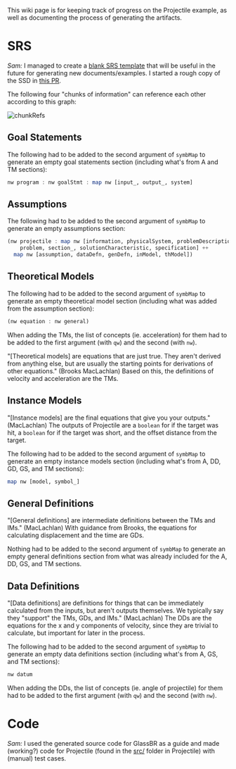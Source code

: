 This wiki page is for keeping track of progress on the Projectile example, as well as documenting the process of generating the artifacts.

# SRS

_Sam:_ I managed to create a [blank SRS template](https://github.com/JacquesCarette/Drasil/blob/main/code/drasil-example/Drasil/Template/Body.hs) that will be useful in the future for generating new documents/examples. I started a rough copy of the SSD in [this PR](https://github.com/JacquesCarette/Drasil/pull/1405).

The following four "chunks of information" can reference each other according to this graph:

![chunkRefs](https://user-images.githubusercontent.com/35857611/58351831-e3b37200-7e37-11e9-88d2-64003f50f7c6.png)

## Goal Statements
The following had to be added to the second argument of `symbMap` to generate an empty goal statements section (including what's from A and TM sections):

```haskell
nw program : nw goalStmt : map nw [input_, output_, system] 
```

## Assumptions
The following had to be added to the second argument of `symbMap` to generate an empty assumptions section:
```haskell
(nw projectile : map nw [information, physicalSystem, problemDescription,
    problem, section_, solutionCharacteristic, specification] ++
  map nw [assumption, dataDefn, genDefn, inModel, thModel])
```

## Theoretical Models
The following had to be added to the second argument of `symbMap` to generate an empty theoretical model section (including what was added from the assumption section):
```haskell
(nw equation : nw general)
```
When adding the TMs, the list of concepts (ie. acceleration) for them had to be added to the first argument (with `qw`) and the second (with `nw`).

"[Theoretical models] are equations that are just true. They aren't derived from anything else, but are usually the starting points for derivations of other equations." (Brooks MacLachlan) Based on this, the definitions of velocity and acceleration are the TMs.

## Instance Models
"[Instance models] are the final equations that give you your outputs." (MacLachlan) The outputs of Projectile are a `boolean` for if the target was hit, a `boolean` for if the target was short, and the offset distance from the target.

The following had to be added to the second argument of `symbMap` to generate an empty instance models section (including what's from A, DD, GD, GS, and TM sections):

```haskell
map nw [model, symbol_]
```

## General Definitions
"[General definitions] are intermediate definitions between the TMs and IMs." (MacLachlan) With guidance from Brooks, the 
equations for calculating displacement and the time are GDs. 

Nothing had to be added to the second argument of `symbMap` to generate an empty general definitions section from what was already included for the A, DD, GS, and TM sections.

## Data Definitions
"[Data definitions] are definitions for things that can be immediately calculated from the inputs, but aren't outputs themselves. We typically say they "support" the TMs, GDs, and IMs." (MacLachlan) The DDs are the equations for the x and y components of velocity, since they are trivial to calculate, but important for later in the process.

The following had to be added to the second argument of `symbMap` to generate an empty data definitions section (including what's from A, GS, and TM sections):

```haskell
nw datum
```

When adding the DDs, the list of concepts (ie. angle of projectile) for them had to be added to the first argument (with `qw`) and the second (with `nw`).

# Code

_Sam:_ I used the generated source code for GlassBR as a guide and made (working?) code for Projectile (found in the [src/](https://github.com/JacquesCarette/Drasil/tree/main/code/drasil-example/Drasil/Projectile/src) folder in Projectile) with (manual) test cases.
